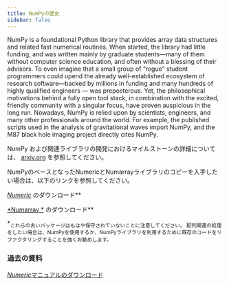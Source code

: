 ```yaml
---
title: NumPyの歴史
sidebar: false
---
```


NumPy is a foundational Python library that provides array data structures and related fast numerical routines. When started, the library had little funding, and was written mainly by graduate students—many of them without computer science education, and often without a blessing of their advisors. To even imagine that a small group of “rogue” student programmers could upend the already well-established ecosystem of research software—backed by millions in funding and many hundreds of highly qualified engineers — was preposterous. Yet, the philosophical motivations behind a fully open tool stack, in combination with the excited, friendly community with a singular focus, have proven auspicious in the long run.  Nowadays, NumPy is relied upon by scientists, engineers, and many other professionals around the world. For example, the published scripts used in the analysis of gravitational waves import NumPy, and the M87 black hole imaging project directly cites NumPy.

NumPy および関連ライブラリの開発におけるマイルストーンの詳細については、 [arxiv.org](arxiv.org/abs/1907.10121) を参照してください。

NumPyのベースとなったNumericとNumarrayライブラリのコピーを入手したい場合は、以下のリンクを参照してください。

[ _Numeric_](https://sourceforge.net/projects/numpy/files/Old%20Numeric/) のダウンロード\*\*

[\*Numarray \*](https://sourceforge.net/projects/numpy/files/Old%20Numarray/) のダウンロード\*\*

\*<sub>これらの古いパッケージはもはや保守されていないことに注意してください。 配列関連の処理をしたい場合は、NumPyを使用するか、NumPyライブラリを利用するために既存のコードをリファクタリングすることを強くお勧めします。</p>

### 過去の資料

<a href="static/numeric-manual.pdf"><em x-id="3">Numeric</em>マニュアルのダウンロード</a>
